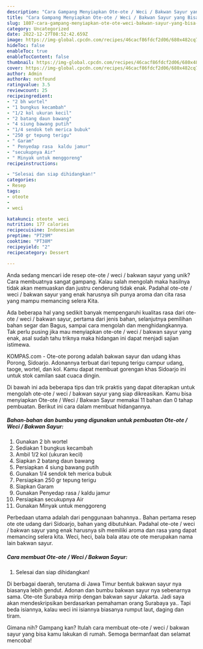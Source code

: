 ```yaml
---
description: "Cara Gampang Menyiapkan Ote-ote / Weci / Bakwan Sayur yang Bisa Manjain Lidah"
title: "Cara Gampang Menyiapkan Ote-ote / Weci / Bakwan Sayur yang Bisa Manjain Lidah"
slug: 1807-cara-gampang-menyiapkan-ote-ote-weci-bakwan-sayur-yang-bisa-manjain-lidah
category: Uncategorized
date: 2022-12-27T08:52:42.659Z
image: https://img-global.cpcdn.com/recipes/46cacf86fdcf2d06/680x482cq70/ote-ote-weci-bakwan-sayur-foto-resep-utama.jpg
hideToc: false
enableToc: true
enableTocContent: false
thumbnail: https://img-global.cpcdn.com/recipes/46cacf86fdcf2d06/680x482cq70/ote-ote-weci-bakwan-sayur-foto-resep-utama.jpg
cover: https://img-global.cpcdn.com/recipes/46cacf86fdcf2d06/680x482cq70/ote-ote-weci-bakwan-sayur-foto-resep-utama.jpg
author: Admin
authorAv: notfound
ratingvalue: 3.5
reviewcount: 25
recipeingredient:
- "2 bh wortel"
- "1 bungkus kecambah"
- "1/2 kol ukuran kecil"
- "2 batang daun bawang"
- "4 siung bawang putih"
- "1/4 sendok teh merica bubuk"
- "250 gr tepung terigu"
- " Garam"
- " Penyedap rasa  kaldu jamur"
- "secukupnya Air"
- " Minyak untuk menggoreng"
recipeinstructions:

- "Selesai dan siap dihidangkan!"
categories:
- Resep
tags:
- oteote
- 
- weci

katakunci: oteote  weci 
nutrition: 177 calories
recipecuisine: Indonesian
preptime: "PT29M"
cooktime: "PT38M"
recipeyield: "2"
recipecategory: Dessert

---
```





Anda sedang mencari ide resep ote-ote / weci / bakwan sayur yang unik? Cara membuatnya sangat gampang. Kalau salah mengolah maka hasilnya tidak akan memuaskan dan justru cenderung tidak enak. Padahal ote-ote / weci / bakwan sayur yang enak harusnya sih punya aroma dan cita rasa yang mampu memancing selera Kita.





Ada beberapa hal yang sedikit banyak mempengaruhi kualitas rasa dari ote-ote / weci / bakwan sayur, pertama dari jenis bahan, selanjutnya pemilihan bahan segar dan Bagus, sampai cara mengolah dan menghidangkannya. Tak perlu pusing jika mau menyiapkan ote-ote / weci / bakwan sayur yang enak,      asal sudah tahu triknya maka hidangan ini dapat menjadi sajian istimewa.














KOMPAS.com - Ote-ote porong adalah bakwan sayur dan udang khas Porong, Sidoarjo. Adonannya terbuat dari tepung terigu campur udang, taoge, wortel, dan kol. Kamu dapat membuat gorengan khas Sidoarjo ini untuk stok camilan saat cuaca dingin.






Di bawah ini ada beberapa tips dan trik praktis yang dapat diterapkan untuk mengolah ote-ote / weci / bakwan sayur yang siap dikreasikan. Kamu bisa menyiapkan Ote-ote / Weci / Bakwan Sayur memakai 11 bahan dan 0 tahap pembuatan. Berikut ini cara dalam membuat hidangannya.

<!--inarticleads1-->

##### Bahan-bahan dan bumbu yang digunakan untuk pembuatan Ote-ote / Weci / Bakwan Sayur:

1. Gunakan 2 bh wortel
1. Sediakan 1 bungkus kecambah
1. Ambil 1/2 kol (ukuran kecil)
1. Siapkan 2 batang daun bawang
1. Persiapkan 4 siung bawang putih
1. Gunakan 1/4 sendok teh merica bubuk
1. Persiapkan 250 gr tepung terigu
1. Siapkan  Garam
1. Gunakan  Penyedap rasa / kaldu jamur
1. Persiapkan secukupnya Air
1. Gunakan  Minyak untuk menggoreng


Perbedaan utama adalah dari penggunaan bahannya.. Bahan pertama resep ote ote udang dari Sidoarjo, bahan yang dibutuhkan. Padahal ote-ote / weci / bakwan sayur yang enak harusnya sih memiliki aroma dan rasa yang dapat memancing selera kita. Weci, heci, bala bala atau ote ote merupakan nama lain bakwan sayur. 

<!--inarticleads2-->

##### Cara membuat Ote-ote / Weci / Bakwan Sayur:


1. Selesai dan siap dihidangkan!

Di berbagai daerah, terutama di Jawa Timur bentuk bakwan sayur nya biasanya lebih gendut. Adonan dan bumbu bakwan sayur nya sebenarnya sama. Ote-ote Surabaya mirip dengan bakwan sayur Jakarta. Jadi saya akan mendeskripsikan berdasarkan pemahaman orang Surabaya ya.. Tapi beda isiannya, kalau weci ini isiannya biasanya rumput laut, daging dan tiram. 

Gimana nih? Gampang kan? Itulah cara membuat ote-ote / weci / bakwan sayur yang bisa kamu lakukan di rumah. Semoga bermanfaat dan selamat mencoba!
